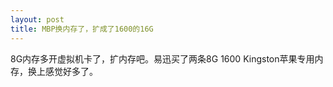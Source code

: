 ```yaml
---
layout: post
title: MBP换内存了，扩成了1600的16G
---
```

8G内存多开虚拟机卡了，扩内存吧。易迅买了两条8G 1600 Kingston苹果专用内存，换上感觉好多了。